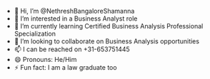 - 👋 Hi, I’m @NethreshBangaloreShamanna
- 👀 I’m interested in a Business Analyst role
- 🌱 I’m currently learning Certified Business Analysis Professional Specialization
- 💞️ I’m looking to collaborate on Business Analysis opportunities
- 📫 I can be reached on +31-653751445
- 😄 Pronouns: He/Him
- ⚡ Fun fact: I am a law graduate too

<!---
NethreshBangaloreShamanna/NethreshBangaloreShamanna is a ✨ special ✨ repository because its `README.md` (this file) appears on your GitHub profile.
You can click the Preview link to take a look at your changes.
--->
